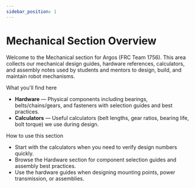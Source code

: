 ```yaml
---
sidebar_position: 1
---
```


# Mechanical Section Overview

Welcome to the Mechanical section for Argos (FRC Team 1756). This area collects our mechanical design guides, hardware references, calculators, and assembly notes used by students and mentors to design, build, and maintain robot mechanisms.

What you'll find here

- **Hardware** — Physical components including bearings, belts/chains/gears, and fasteners with selection guides and best practices.
- **Calculators** — Useful calculators (belt lengths, gear ratios, bearing life, bolt torque) we use during design.

How to use this section

- Start with the calculators when you need to verify design numbers quickly.
- Browse the Hardware section for component selection guides and assembly best practices.
- Use the hardware guides when designing mounting points, power transmission, or assemblies.
